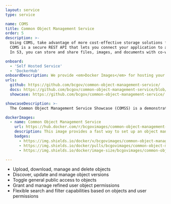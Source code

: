 ```yaml
---
layout: service
type: service

name: COMS
title: Common Object Management Service
order: 5
description: >-
  Using COMS, take advantage of more cost-effective storage solutions for your new or existing business applications.
  COMS is a secure REST API that lets you connect your application to an S3 bucket.
  In S3, you can store and share files, images, and documents with co-workers, partners, or the public.

onboard:
  - 'Self Hosted Service'
  - 'DockerHub'
onboardDescription: We provide <em>Docker Images</em> for hosting your own Common Object Management Storage Service.
urls:
  github: https://github.com/bcgov/common-object-management-service/
  docs: https://github.com/bcgov/common-object-management-service/blob/master/app/src/docs/v1.api-spec.yaml
  showcase: https://github.com/bcgov/common-object-management-service/

showcaseDescription: >-
  The Common Object Management Service Showcase (COMSS) is a demonstration of how an application can use S3 to manage and share objects within government or with the public.

dockerImages:
  - name: Common Object Management Service
    url: https://hub.docker.com/r/bcgovimages/common-object-management-service/
    description: This image provides a fast way to set up an object management API with a range of features focusing on object management, permission control, and object discovery.
    badges:
      - https://img.shields.io/docker/v/bcgovimages/common-object-management-service.svg?sort=semver
      - https://img.shields.io/docker/pulls/bcgovimages/common-object-management-service.svg
      - https://img.shields.io/docker/image-size/bcgovimages/common-object-management-service.svg

---
```

- Upload, download, manage and delete objects
- Discover, update and manage object versions
- Toggle general public access to objects
- Grant and manage refined user object permissions
- Flexible search and filter capabilities based on objects and user permissions
